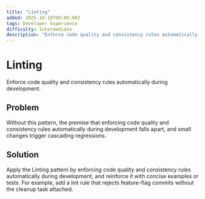 ```yaml
---
title: "Linting"
added: 2025-10-10T00:00:00Z
tags: Developer Experience
difficulty: Intermediate
description: "Enforce code quality and consistency rules automatically during development."
---
```

# Linting

Enforce code quality and consistency rules automatically during development.

## Problem

Without this pattern, the premise that enforcing code quality and consistency rules automatically during development falls apart, and small changes trigger cascading regressions.

## Solution

Apply the Linting pattern by enforcing code quality and consistency rules automatically during development, and reinforce it with concise examples or tests. For example, add a lint rule that rejects feature-flag commits without the cleanup task attached.
